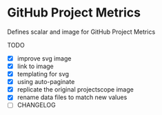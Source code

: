 GitHub Project Metrics
============================

Defines scalar and image for GitHub Project Metrics

TODO

* [x] improve svg image
* [x] link to image
* [x] templating for svg
* [x] using auto-paginate 
* [x] replicate the original projectscope image
* [x] rename data files to match new values
* [ ] CHANGELOG
